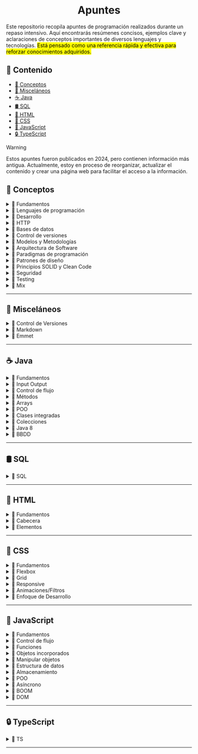 <h1 align='center'>Apuntes</h1>

Este repositorio recopila apuntes de programación realizados durante un repaso intensivo. Aquí encontrarás resúmenes concisos, ejemplos clave y aclaraciones de conceptos importantes de diversos lenguajes y tecnologías. <mark>Está pensado como una referencia rápida y efectiva para reforzar conocimientos adquiridos.</mark>

<h2>📑 Contenido</h2>

- [🧠 Conceptos](#-conceptos)
- [🧩 Misceláneos](#-misceláneos)
- [☕ Java](#-java)
- [🛢️ SQL](#️-sql)
- [🩻 HTML](#-html)
- [🎨 CSS](#-css)
- [🚀 JavaScript](#-javascript)
- [🔒 TypeScript](#-typescript)

> [!WARNING]
> Estos apuntes fueron publicados en 2024, pero contienen información más antigua. Actualmente, estoy en proceso de reorganizar, actualizar el contenido y crear una página web para facilitar el acceso a la información.

## 🧠 Conceptos

<!-- Fundamentos -->
<details>
  <summary>📁 Fundamentos</summary>
  <ul>
    <li><a href="https://github.com/unainavarro/apuntes/blob/main/00-conceptos/01-fundamentos/01-introduccion.md">Introducción</a></li>
    <li><a href="https://github.com/unainavarro/apuntes/blob/main/00-conceptos/01-fundamentos/02-variables.md">Variables</a></li>
    <li><a href="https://github.com/unainavarro/apuntes/blob/main/00-conceptos/01-fundamentos/03-tipos_de_datos.md">Tipos de datos</a></li>
    <li><a href="https://github.com/unainavarro/apuntes/blob/main/00-conceptos/01-fundamentos/04-arrays.md">Arrays</a></li>
    <li><a href="https://github.com/unainavarro/apuntes/blob/main/00-conceptos/01-fundamentos/05-funciones.md">Funciones</a></li>
    <li><a href="https://github.com/unainavarro/apuntes/blob/main/00-conceptos/01-fundamentos/06-control_de_flujo.md">Control de flujo</a></li>
    <li><a href="https://github.com/unainavarro/apuntes/blob/main/00-conceptos/01-fundamentos/07-algoritmos.md">Algoritmos</a></li>
    <li><a href="https://github.com/unainavarro/apuntes/blob/main/00-conceptos/01-fundamentos/08-tipos_de_algoritmos.md">Tipos de algoritmos</a></li>
    <li><a href="https://github.com/unainavarro/apuntes/blob/main/00-conceptos/01-fundamentos/09-estructura_de_datos.md">Estructuras de datos</a></li>
  </ul>  
</details>
<!-- [FIN]Fundamentos -->

<!-- Lenguajes de Programación -->
<details>
  <summary>📁 Lenguajes de programación</summary>
  <ul>
    <li><a href="https://github.com/unainavarro/apuntes/blob/main/00-conceptos/02-lenguajes-de-programacion/01-lenguajes_de_programacion.md">Lenguajes de programación</a></li>
    <li><a href="https://github.com/unainavarro/apuntes/blob/main/00-conceptos/02-lenguajes-de-programacion/02-niveles.md">Niveles</a></li>
    <li><a href="https://github.com/unainavarro/apuntes/blob/main/00-conceptos/02-lenguajes-de-programacion/03-tipado.md">Tipado</a></li>
    <li><a href="https://github.com/unainavarro/apuntes/blob/main/00-conceptos/02-lenguajes-de-programacion/04-conversion.md">Conversión</a></li>
    <li><a href="https://github.com/unainavarro/apuntes/blob/main/00-conceptos/02-lenguajes-de-programacion/05-cliente_servidor.md">Cliente y Servidor</a></li>
    <li><a href="https://github.com/unainavarro/apuntes/blob/main/00-conceptos/02-lenguajes-de-programacion/06-entorno_de_desarrollo_integrado.md">Entorno de desarrollo integrado</a></li>
  </ul>  
</details>
<!-- [FIN]Lenguajes de Programación -->

<!-- Desarrollo -->
<details>
  <summary>📁 Desarrollo</summary>
  <ul>
    <li><a href="https://github.com/unainavarro/apuntes/blob/main/00-conceptos/03-desarrollo/01-tipos_de_desarrollo.md">Tipos de desarrollo</a></li>
    <li><a href="https://github.com/unainavarro/apuntes/blob/main/00-conceptos/03-desarrollo/02-areas_de_desarrollo_web.md">Áreas de desarrollo web</a></li>
    <li><a href="https://github.com/unainavarro/apuntes/blob/main/00-conceptos/03-desarrollo/03-navegadores.md">Navegadores</a></li>
    <li><a href="https://github.com/unainavarro/apuntes/blob/main/00-conceptos/03-desarrollo/04-servidores.md">Servidores</a></li>
    <li><a href="https://github.com/unainavarro/apuntes/blob/main/00-conceptos/03-desarrollo/05-cms.md">CMS</a></li>
    <li><a href="https://github.com/unainavarro/apuntes/blob/main/00-conceptos/03-desarrollo/06-frameworks.md">Frameworks</a></li>
    <li><a href="https://github.com/unainavarro/apuntes/blob/main/00-conceptos/03-desarrollo/07-librerias.md">Librerías</a></li>
    <li><a href="https://github.com/unainavarro/apuntes/blob/main/00-conceptos/03-desarrollo/08-stacks.md">Stacks</a></li>
  </ul>  
</details>
<!-- [FIN]Desarrollo -->

<!-- HTTP -->
<details>
  <summary>📁 HTTP</summary>
  <ul>
    <li><a href="https://github.com/unainavarro/apuntes/blob/main/00-conceptos/04-http/01-introduccion.md">Introducción</a></li>
    <li><a href="https://github.com/unainavarro/apuntes/blob/main/00-conceptos/04-http/02-metodos.md">Métodos</a></li>
    <li><a href="https://github.com/unainavarro/apuntes/blob/main/00-conceptos/04-http/03-codigos_de_estado.md">Códigos de estado</a></li>
  </ul>  
</details>
<!-- [FIN]HTTP -->

<!-- Bases de datos -->
<details>
  <summary>📁 Bases de datos</summary>
  <ul>
    <li><a href="https://github.com/unainavarro/apuntes/blob/main/00-conceptos/05-bbdd/01-relacionales.md">Relacionales</a></li>
    <li><a href="https://github.com/unainavarro/apuntes/blob/main/00-conceptos/05-bbdd/02-no_relacionales.md">No-Relacionales</a></li>
    <li><a href="https://github.com/unainavarro/apuntes/blob/main/00-conceptos/05-bbdd/03-fases_de_dise%C3%B1o.md">Fases de diseño</a></li>
    <li><a href="https://github.com/unainavarro/apuntes/blob/main/00-conceptos/05-bbdd/04-procedimientos_almacenados.md">Procedimientos almacenados</a></li>
  </ul>  
</details>
<!-- [FIN]Bases de datos -->

<!-- Control de versiones -->
<details>
  <summary>📁 Control de versiones</summary>
  <ul>
    <li><a href="https://github.com/unainavarro/apuntes/blob/main/00-conceptos/06-control-de-versiones/01-control_de_versiones.md">Control de versiones</a></li>
    <li><a href="https://github.com/unainavarro/apuntes/blob/main/00-conceptos/06-control-de-versiones/02-alojamiento_de_repositorios.md">Alojamiento de repositorios</a></li>
</details>
<!-- [FIN]Control de versiones -->

<!-- Modelos y Metodologías -->
<details>
  <summary>📁 Modelos y Metodologías</summary>
  <ul>
    <li><a href="https://github.com/unainavarro/apuntes/blob/main/00-conceptos/07-Modelos y Metodologias/01-modelos_metodologias.md">Modelos y metodologías</a></li>
    <li><a href="https://github.com/unainavarro/apuntes/blob/main/00-conceptos/07-Modelos%20y%20Metodologias/02-modelo_en_cascada.md">Modelo en cascada</a></li>
    <li><a href="https://github.com/unainavarro/apuntes/blob/main/00-conceptos/07-Modelos%20y%20Metodologias/03-modelo_en_v.md">Modelo en V</a></li>
    <li><a href="https://github.com/unainavarro/apuntes/blob/main/00-conceptos/07-Modelos%20y%20Metodologias/04-modelo_incremental.md">Modelo incremental</a></li>
    <li><a href="https://github.com/unainavarro/apuntes/blob/main/00-conceptos/07-Modelos%20y%20Metodologias/05-modelo_interactivo.md">Modelos interactivo</a></li>
    <li><a href="https://github.com/unainavarro/apuntes/blob/main/00-conceptos/07-Modelos%20y%20Metodologias/06-modelo_espiral.md">Modelo en espiral</a></li>
    <li><a href="https://github.com/unainavarro/apuntes/blob/main/00-conceptos/07-Modelos%20y%20Metodologias/07-agile.md">Agile</a></li>
    <li><a href="https://github.com/unainavarro/apuntes/blob/main/00-conceptos/07-Modelos%20y%20Metodologias/08-scrum.md">Scrum</a></li>
    <li><a href="https://github.com/unainavarro/apuntes/blob/main/00-conceptos/07-Modelos%20y%20Metodologias/09-kanban.md">Kanban</a></li>
    <li><a href="https://github.com/unainavarro/apuntes/blob/main/00-conceptos/07-Modelos%20y%20Metodologias/10-extreme_programming.md">Extreme programming</a></li>
</details>
<!-- [FIN]Modelos y Metodologías -->

<!-- Arquitectura de Software -->
<details>
  <summary>📁 Arquitectura de Software</summary>
  <ul>
    <li><a href="https://github.com/unainavarro/apuntes/blob/main/00-conceptos/08-arquitectura-de-software/01-arquitectura_de_software.md">Arquitectura de software</a></li>
    <li><a href="https://github.com/unainavarro/apuntes/blob/main/00-conceptos/08-arquitectura-de-software/02-modelo_vista_controlador.md">Modelo Vista controlador</a></li>
    <li><a href="https://github.com/unainavarro/apuntes/blob/main/00-conceptos/08-arquitectura-de-software/03-arquitectura_monolitica.md">Arquitectura monolítica</a></li>
    <li><a href="https://github.com/unainavarro/apuntes/blob/main/00-conceptos/08-arquitectura-de-software/04-arquitectura_en_capas.md">Arquitectura en capas</a></li>
    <li><a href="https://github.com/unainavarro/apuntes/blob/main/00-conceptos/08-arquitectura-de-software/05-arquitectura_cliente_servidor.md">Arquitectura cliente servidor</a></li>
    <li><a href="https://github.com/unainavarro/apuntes/blob/main/00-conceptos/08-arquitectura-de-software/06-arquitectura_microservicios.md">Arquitectura microservicios</a></li>
    <li><a href="https://github.com/unainavarro/apuntes/blob/main/00-conceptos/08-arquitectura-de-software/07-arquitectura_soa.md">Arquitectura SOA</a></li>
    <li><a href="https://github.com/unainavarro/apuntes/blob/main/00-conceptos/08-arquitectura-de-software/08-arquitectura_en_n_capas.md">Arquitectura en n capas</a></li>
    <li><a href="https://github.com/unainavarro/apuntes/blob/main/00-conceptos/08-arquitectura-de-software/09-arquitectura_evento_driven.md">Arquitectura evento driven</a></li>
    <li><a href="https://github.com/unainavarro/apuntes/blob/main/00-conceptos/08-arquitectura-de-software/10-arquitectura_capas_hexagonal.md">Arquitectura capas hexagonales</a></li>
    <li><a href="https://github.com/unainavarro/apuntes/blob/main/00-conceptos/08-arquitectura-de-software/11-arquitectura_basada_en_componentes.md">Arquitectura basada en componentes</a></li>
    <li><a href="https://github.com/unainavarro/apuntes/blob/main/00-conceptos/08-arquitectura-de-software/12-arquitectura_en_la_nube.md">Arquitectura en la nube</a></li>
</details>
<!-- [FIN]Arquitectura de Software -->

<!-- Paradigmas de programación -->
<details>
  <summary>📁 Paradigmas de programación</summary>
  <ul>
    <li><a href="https://github.com/unainavarro/apuntes/blob/main/00-conceptos/09-paradigmas-de-programacion/01-imperativa.md">Imperativas</a></li>
    <li><a href="https://github.com/unainavarro/apuntes/blob/main/00-conceptos/09-paradigmas-de-programacion/02-declarativa.md">Declarativa</a></li>
    <li><a href="https://github.com/unainavarro/apuntes/blob/main/00-conceptos/09-paradigmas-de-programacion/03-funcional.md">Funcional</a></li>
    <li><a href="https://github.com/unainavarro/apuntes/blob/main/00-conceptos/09-paradigmas-de-programacion/04-orientada_a_objetos.md">Orientada a objetos</a></li>
    <li><a href="https://github.com/unainavarro/apuntes/blob/main/00-conceptos/09-paradigmas-de-programacion/05-logica.md">Lógica</a></li>
    <li><a href="https://github.com/unainavarro/apuntes/blob/main/00-conceptos/09-paradigmas-de-programacion/06-basada_en_componentes.md">Basada en componentes</a></li>
    <li><a href="https://github.com/unainavarro/apuntes/blob/main/00-conceptos/09-paradigmas-de-programacion/07-concurrente.md">Concurrente</a></li>
    <li><a href="https://github.com/unainavarro/apuntes/blob/main/00-conceptos/09-paradigmas-de-programacion/08-reactiva.md">Reactiva</a></li>
    <li><a href="https://github.com/unainavarro/apuntes/blob/main/00-conceptos/09-paradigmas-de-programacion/09-basada_en_eventos.md">Basada en eventos</a></li>
    <li><a href="https://github.com/unainavarro/apuntes/blob/main/00-conceptos/09-paradigmas-de-programacion/10-aspecto-orientada.md">Aspecto orientada</a></li>
</details>
<!-- [FIN]Paradigmas de programación -->

<!-- Patrones de diseño -->
<details>
  <summary>📁 Patrones de diseño</summary>
  <ul>
    <li><a href="https://github.com/unainavarro/apuntes/blob/main/00-conceptos/10-patrones-de-dise%C3%B1o/01-creacion.md">Creación</a></li>
    <li><a href="https://github.com/unainavarro/apuntes/blob/main/00-conceptos/10-patrones-de-dise%C3%B1o/02-estructurales.md">Estructurales</a></li>
    <li><a href="https://github.com/unainavarro/apuntes/blob/main/00-conceptos/10-patrones-de-dise%C3%B1o/03-comportamiento.md">Comportamiento</a></li>
    <li><a href="https://github.com/unainavarro/apuntes/blob/main/00-conceptos/10-patrones-de-dise%C3%B1o/04-arquitectonicos.md">Arquitectónicos</a></li>
    <li><a href="https://github.com/unainavarro/apuntes/blob/main/00-conceptos/10-patrones-de-dise%C3%B1o/05-concurrencia.md">Concurrencia</a></li>
</details>
<!-- [FIN]Patrones de diseño -->

<!-- Principios SOLID y Clean Code -->
<details>
  <summary>📁 Principios SOLID y Clean Code</summary>
  <ul>
    <li><a href="https://github.com/unainavarro/apuntes/blob/main/00-conceptos/11-principios-solid-clean-code/01-principios_solid.md">Principios SOLID</a></li>
    <li><a href="https://github.com/unainavarro/apuntes/blob/main/00-conceptos/11-principios-solid-clean-code/02-clean_code.md">Clean Code</a></li>
</details>
<!-- [FIN]Principios SOLID y Clean Code -->

<!-- Seguridad -->
<details>
  <summary>📁 Seguridad</summary>
  <ul>
    <li><a href="https://github.com/unainavarro/apuntes/blob/main/00-conceptos/12-seguridad/01-protocolos_de_seguridad.md">Protocolos de seguridad</a></li>
    <li><a href="https://github.com/unainavarro/apuntes/blob/main/00-conceptos/12-seguridad/02-criptografia.md">Criptografía</a></li>
    <li><a href="https://github.com/unainavarro/apuntes/blob/main/00-conceptos/12-seguridad/03-algoritmos.md">Algoritmos</a></li>
</details>
<!-- [FIN]Seguridad -->

<!-- Testing -->
<details>
  <summary>📁 Testing</summary>
  <ul>
    <li><a href="https://github.com/unainavarro/apuntes/blob/main/00-conceptos/13-testing/01-quality_assurance.md">Quality assurance</a></li>
    <li><a href="https://github.com/unainavarro/apuntes/blob/main/00-conceptos/13-testing/02-unitarias.md">Unitarias</a></li>
    <li><a href="https://github.com/unainavarro/apuntes/blob/main/00-conceptos/13-testing/03-integracion.md">Integración</a></li>
    <li><a href="https://github.com/unainavarro/apuntes/blob/main/00-conceptos/13-testing/04-funcionales.md">Funcionales</a></li>
    <li><a href="https://github.com/unainavarro/apuntes/blob/main/00-conceptos/13-testing/05-sistema.md">Sistema</a></li>
    <li><a href="https://github.com/unainavarro/apuntes/blob/main/00-conceptos/13-testing/06-aceptacion.md">Aceptación</a></li>
    <li><a href="https://github.com/unainavarro/apuntes/blob/main/00-conceptos/13-testing/07-regresion.md">Regresión</a></li>
    <li><a href="https://github.com/unainavarro/apuntes/blob/main/00-conceptos/13-testing/08-rendimiento.md">Rendimiento</a></li>
    <li><a href="https://github.com/unainavarro/apuntes/blob/main/00-conceptos/13-testing/09-carga.md">Carga</a></li>
    <li><a href="https://github.com/unainavarro/apuntes/blob/main/00-conceptos/13-testing/10-estres.md">Estrés</a></li>
    <li><a href="https://github.com/unainavarro/apuntes/blob/main/00-conceptos/13-testing/11-usabilidad.md">Usabilidad</a></li>
    <li><a href="https://github.com/unainavarro/apuntes/blob/main/00-conceptos/13-testing/12-seguridad.md">Seguridad</a></li>
    <li><a href="https://github.com/unainavarro/apuntes/blob/main/00-conceptos/13-testing/13-compatibilidad.md">Compatibilidad</a></li>
    <li><a href="https://github.com/unainavarro/apuntes/blob/main/00-conceptos/13-testing/14-interfaz_de_usuario.md">Interfaz de usuario</a></li>
    <li><a href="https://github.com/unainavarro/apuntes/blob/main/00-conceptos/13-testing/15-caja_blanca.md">Caja blanca</a></li>
    <li><a href="https://github.com/unainavarro/apuntes/blob/main/00-conceptos/13-testing/16-caja_negra.md">Caja negra</a></li>
    <li><a href="https://github.com/unainavarro/apuntes/blob/main/00-conceptos/13-testing/17-humo.md">Humo</a></li>
    <li><a href="https://github.com/unainavarro/apuntes/blob/main/00-conceptos/13-testing/18-sanidad.md">Sanidad</a></li>
    <li><a href="https://github.com/unainavarro/apuntes/blob/main/00-conceptos/13-testing/19-instalacion.md">Instalación</a></li>
</details>
<!-- [FIN]Testing -->

<!-- Mix -->
<details>
  <summary>📁 Mix</summary>
  <ul>
    <li><a href="https://github.com/unainavarro/apuntes/blob/main/00-conceptos/14-mix/01-refactorizar.md">Refactorización</a></li>
    <li><a href="https://github.com/unainavarro/apuntes/blob/main/00-conceptos/14-mix/02-depurar.md">Depurar</a></li>
    <li><a href="https://github.com/unainavarro/apuntes/blob/main/00-conceptos/14-mix/03-code_review.md">Code Review</a></li>
    <li><a href="https://github.com/unainavarro/apuntes/blob/main/00-conceptos/14-mix/04-api.md">API</a></li>
    <li><a href="https://github.com/unainavarro/apuntes/blob/main/00-conceptos/14-mix/05-restful.md">REST y RESTful</a></li>
    <li><a href="https://github.com/unainavarro/apuntes/blob/main/00-conceptos/14-mix/06-soap.md">SOAP</a></li>
    <li><a href="https://github.com/unainavarro/apuntes/blob/main/00-conceptos/14-mix/07-contenedores.md">Contenedores</a></li>
    <li><a href="https://github.com/unainavarro/apuntes/blob/main/00-conceptos/14-mix/08-web_service.md">Web Services</a></li>
    <li><a href="https://github.com/unainavarro/apuntes/blob/main/00-conceptos/14-mix/09-json.md">JSON</a></li>
    <li><a href="https://github.com/unainavarro/apuntes/blob/main/00-conceptos/14-mix/10-metadatos.md">Metadatos</a></li>
    <li><a href="https://github.com/unainavarro/apuntes/blob/main/00-conceptos/14-mix/11-hilos.md">Hilos</a></li>
</details>
<!-- [FIN]Mix -->

---

## 🧩 Misceláneos

<!-- Control de Versiones -->
<details>
  <summary>📁 Control de Versiones</summary>
  <ul>
    <li><a href="https://github.com/unainavarro/apuntes/blob/main/01-miscelaneos/01-control-de-versiones/01-introduccion.md">Introducción</a></li>
    <li><a href="https://github.com/unainavarro/apuntes/blob/main/01-miscelaneos/01-control-de-versiones/02-git.md">Git</a></li>
    <li><a href="https://github.com/unainavarro/apuntes/blob/main/01-miscelaneos/01-control-de-versiones/03-github.md">GitHub</a></li>
    <li><a href="https://github.com/unainavarro/apuntes/blob/main/01-miscelaneos/01-control-de-versiones/04-areas_de_trabajo.md">Áreas de trabajo</a></li>
    <li><a href="https://github.com/unainavarro/apuntes/blob/main/01-miscelaneos/01-control-de-versiones/05-repositorios.md">Repositorios</a></li>
    <li><a href="https://github.com/unainavarro/apuntes/blob/main/01-miscelaneos/01-control-de-versiones/06-estados.md">Estados</a></li>
    <li><a href="https://github.com/unainavarro/apuntes/blob/main/01-miscelaneos/01-control-de-versiones/07-commits.md">Commits</a></li>
    <li><a href="https://github.com/unainavarro/apuntes/blob/main/01-miscelaneos/01-control-de-versiones/08-commits_operaciones.md">Commits (Operaciones)</a></li>
    <li><a href="https://github.com/unainavarro/apuntes/blob/main/01-miscelaneos/01-control-de-versiones/09-remoto.md">Remoto</a></li>
    <li><a href="https://github.com/unainavarro/apuntes/blob/main/01-miscelaneos/01-control-de-versiones/10-ramas.md">Ramas</a></li>
    <li><a href="https://github.com/unainavarro/apuntes/blob/main/01-miscelaneos/01-control-de-versiones/11-etiquetas.md">Etiquetas</a></li>
    <li><a href="https://github.com/unainavarro/apuntes/blob/main/01-miscelaneos/01-control-de-versiones/12-versiones.md">Versiones</a></li>
    <li><a href="https://github.com/unainavarro/apuntes/blob/main/01-miscelaneos/01-control-de-versiones/13-gitignore.md">Gitignore</a></li>
    <li><a href="https://github.com/unainavarro/apuntes/blob/main/01-miscelaneos/01-control-de-versiones/14-pull_request.md">Pull Request</a></li>
    <li><a href="https://github.com/unainavarro/apuntes/blob/main/01-miscelaneos/01-control-de-versiones/15-issues_milestone_labels.md">Issues, Milestone y Labels</a></li>
    <li><a href="https://github.com/unainavarro/apuntes/blob/main/01-miscelaneos/01-control-de-versiones/16-forks.md">Forks</a></li>
    <li><a href="https://github.com/unainavarro/apuntes/blob/main/01-miscelaneos/01-control-de-versiones/17-seguridad.md">Seguridad</a></li>
    <li><a href="https://github.com/unainavarro/apuntes/blob/main/01-miscelaneos/01-control-de-versiones/18-conflictos.md">Conflictos</a></li>
    <li><a href="https://github.com/unainavarro/apuntes/blob/main/01-miscelaneos/01-control-de-versiones/19-operaciones_basicas.md">Operaciones Básicas</a></li>
</details>
<!-- [FIN]Control de Versiones -->

<!-- Markdown -->
<details>
  <summary>📁 Markdown</summary>
  <ul>
    <li><a href="https://github.com/unainavarro/apuntes/blob/main/01-miscelaneos/02-markdown/01-markdown.md">Markdown</a></li>
    <li><a href="https://github.com/unainavarro/apuntes/blob/main/01-miscelaneos/02-markdown/02-snippets.md">Snippets</a></li>
</details>
<!-- [FIN]Markdown -->

<!-- Emmet -->
<details>
  <summary>📁 Emmet</summary>
  <ul>
    <li><a href="https://github.com/unainavarro/apuntes/blob/main/01-miscelaneos/03-emmet/01-html.md">HTML</a></li>
    <li><a href="https://github.com/unainavarro/apuntes/blob/main/01-miscelaneos/03-emmet/02-css.md">CSS</a></li>
</details>
<!-- [FIN]Emmet -->

---

## ☕ Java

<!-- Fundamentos -->
<details>
  <summary>📁 Fundamentos</summary>
  <ul>
    <li><a href="https://github.com/unainavarro/apuntes/blob/main/02-java/01-fundamentos/01-introduccion.md">Introducción</a></li>
    <li><a href="https://github.com/unainavarro/apuntes/blob/main/02-java/01-fundamentos/02-instalaciones.md">Instalaciones</a></li>
    <li><a href="https://github.com/unainavarro/apuntes/blob/main/02-java/01-fundamentos/03-glosario.md">Glosario</a></li>
    <li><a href="https://github.com/unainavarro/apuntes/blob/main/02-java/01-fundamentos/04-palabras_reservadas.md">Palabras reservadas</a></li>
    <li><a href="https://github.com/unainavarro/apuntes/blob/main/02-java/01-fundamentos/05-compilacion_ejecucion.md">Compilación y ejecución</a></li>
    <li><a href="https://github.com/unainavarro/apuntes/blob/main/02-java/01-fundamentos/06-entrada_principal.md">Entrada principal</a></li>
    <li><a href="https://github.com/unainavarro/apuntes/blob/main/02-java/01-fundamentos/07-variables.md">Variables</a></li>
    <li><a href="https://github.com/unainavarro/apuntes/blob/main/02-java/01-fundamentos/08-constantes.md">Constantes</a></li>
    <li><a href="https://github.com/unainavarro/apuntes/blob/main/02-java/01-fundamentos/09-tipos_de_datos.md">Tipos de datos</a></li>
    <li><a href="https://github.com/unainavarro/apuntes/blob/main/02-java/01-fundamentos/10-operadores.md">Operadores</a></li>
    <li><a href="https://github.com/unainavarro/apuntes/blob/main/02-java/01-fundamentos/11-comentarios.md">Comentarios</a></li>
    <li><a href="https://github.com/unainavarro/apuntes/blob/main/02-java/01-fundamentos/12-convencion_de_nombres.md">Convención de nombres</a></li>
</details>
<!-- [FIN]Fundamentos -->

<!-- Input Output -->
<details>
  <summary>📁 Input Output</summary>
  <ul>
    <li><a href="https://github.com/unainavarro/apuntes/blob/main/02-java/02-input_output/01-imprimir_datos.md">Imprimir datos</a>
    <li><a href="https://github.com/unainavarro/apuntes/blob/main/02-java/02-input_output/02-scanner.md">Scanner</a>
    <li><a href="https://github.com/unainavarro/apuntes/blob/main/02-java/02-input_output/03-bufferedreader.md">BufferedReader</a>
    <li><a href="https://github.com/unainavarro/apuntes/blob/main/02-java/02-input_output/04-salida_formateada.md">Salida formateada</a>
</details>
<!-- [FIN]Input Output -->

<!-- Control de Flujo -->
<details>
  <summary>📁 Control de flujo</summary>
  <ul>
    <li><a href="https://github.com/unainavarro/apuntes/blob/main/02-java/03-control_de_flujo/01-condicionales.md">Condicionales</a>
    <li><a href="https://github.com/unainavarro/apuntes/blob/main/02-java/03-control_de_flujo/02-bucles.md">Bucles</a>
    <li><a href="https://github.com/unainavarro/apuntes/blob/main/02-java/03-control_de_flujo/03-continue_break.md">Continue y Break</a>
    <li><a href="https://github.com/unainavarro/apuntes/blob/main/02-java/03-control_de_flujo/04-return.md">Return</a>
    <li><a href="https://github.com/unainavarro/apuntes/blob/main/02-java/03-control_de_flujo/05-excepciones.md">Excepciones</a>
</details>
<!-- [FIN]Control de Flujo -->

<!-- Métodos -->
<details>
  <summary>📁 Métodos</summary>
  <ul>
    <li><a href="https://github.com/unainavarro/apuntes/blob/main/02-java/04-metodos/01-metodos.md">Métodos</a>
    <li><a href="https://github.com/unainavarro/apuntes/blob/main/02-java/04-metodos/02-tipos_de_retorno.md">Tipos de retorno</a>
    <li><a href="https://github.com/unainavarro/apuntes/blob/main/02-java/04-metodos/03-parametros.md">Parámetros</a>
    <li><a href="https://github.com/unainavarro/apuntes/blob/main/02-java/04-metodos/04-modificadores_de_acceso.md">Modificadores de acceso</a>
    <li><a href="https://github.com/unainavarro/apuntes/blob/main/02-java/04-metodos/05-this.md">This</a>
    <li><a href="https://github.com/unainavarro/apuntes/blob/main/02-java/04-metodos/06-tipos.md">Tipos</a>
    <li><a href="https://github.com/unainavarro/apuntes/blob/main/02-java/04-metodos/07-sobrecarga.md">Sobrecarga</a>
    <li><a href="https://github.com/unainavarro/apuntes/blob/main/02-java/04-metodos/08-sobrescritura.md">Sobrescritura</a>
</details>
<!-- [FIN]Métodos -->

<!-- Arrays -->
<details>
  <summary>📁 Arrays</summary>
  <ul>
    <li><a href="https://github.com/unainavarro/apuntes/blob/main/02-java/05-arrays/01-arrays.md">Arrays</a>
    <li><a href="https://github.com/unainavarro/apuntes/blob/main/02-java/05-arrays/02-multidimensional.md">Multidimensional</a>
    <li><a href="https://github.com/unainavarro/apuntes/blob/main/02-java/05-arrays/03-clase_array.md">Clase array</a>
    <li><a href="https://github.com/unainavarro/apuntes/blob/main/02-java/05-arrays/04-array_irregulares.md">Array irregulares</a>
    <li><a href="https://github.com/unainavarro/apuntes/blob/main/02-java/05-arrays/05-final.md">Final</a>
</details>
<!-- [FIN]Arrays -->

<!-- POO -->
<details>
  <summary>📁 POO</summary>
  <ul>
    <li><a href="https://github.com/unainavarro/apuntes/blob/main/02-java/06-poo/01-introduccion.md">Introducción</a>
    <li><a href="https://github.com/unainavarro/apuntes/blob/main/02-java/06-poo/02-constructores.md">Constructores</a>
    <li><a href="https://github.com/unainavarro/apuntes/blob/main/02-java/06-poo/02-modificadores_de_acceso.md">Modificadores de acceso</a>
    <li><a href="https://github.com/unainavarro/apuntes/blob/main/02-java/06-poo/03-clases_objetos.md">Clase Objeto</a>
    <li><a href="https://github.com/unainavarro/apuntes/blob/main/02-java/06-poo/04-herencia.md">Herencia</a>
    <li><a href="https://github.com/unainavarro/apuntes/blob/main/02-java/06-poo/05-polimorfismo.md">Polimorfismo</a>
    <li><a href="https://github.com/unainavarro/apuntes/blob/main/02-java/06-poo/06-abstraccion.md">Abstracción</a>
    <li><a href="https://github.com/unainavarro/apuntes/blob/main/02-java/06-poo/07-encapsulacion.md">Encapsulación</a>
    <li><a href="https://github.com/unainavarro/apuntes/blob/main/02-java/06-poo/08-this.md">This</a>
    <li><a href="https://github.com/unainavarro/apuntes/blob/main/02-java/06-poo/09-paquetes.md">Paquetes</a>
</details>
<!-- [FIN]POO -->

<!-- Clases integradas -->
<details>
  <summary>📁 Clases integradas</summary>
  <ul>
    <li><a href="https://github.com/unainavarro/apuntes/blob/main/02-java/07-clases_integradas/01-clases_integradas.md">Clases integradas</a>
    <li><a href="https://github.com/unainavarro/apuntes/blob/main/02-java/07-clases_integradas/02-string.md">String</a>
    <li><a href="https://github.com/unainavarro/apuntes/blob/main/02-java/07-clases_integradas/03-math.md">Math</a>
    <li><a href="https://github.com/unainavarro/apuntes/blob/main/02-java/07-clases_integradas/04-system.md">System</a>
    <li><a href="https://github.com/unainavarro/apuntes/blob/main/02-java/07-clases_integradas/05-old_date.md">Old Date</a>
    <li><a href="https://github.com/unainavarro/apuntes/blob/main/02-java/07-clases_integradas/06-file.md">File</a>
</details>
<!-- [FIN]Clases integradas -->

<!-- Colecciones -->
<details>
  <summary>📁 Colecciones</summary>
  <ul>
    <li>
      <details>
        <summary>📁 Listas</summary>
        <ul>
          <li><a href="https://github.com/unainavarro/apuntes/blob/main/02-java/08-colecciones/01-listas/01-arraylist.md">Array list</a></li>
          <li><a href="https://github.com/unainavarro/apuntes/blob/main/02-java/08-colecciones/01-listas/02-linkedlist.md">Linked list</a></li>
          <li><a href="https://github.com/unainavarro/apuntes/blob/main/02-java/08-colecciones/01-listas/03-vector.md">Vector</a></li>
          <li><a href="https://github.com/unainavarro/apuntes/blob/main/02-java/08-colecciones/01-listas/04-stack.md">Stack</a></li>
        </ul>
      </details>
    </li>
    <li>
      <details>
        <summary>📁 Conjuntos</summary>
        <ul>
          <li><a href="https://github.com/unainavarro/apuntes/blob/main/02-java/08-colecciones/02-conjuntos/01-set.md">Set</a></li>
          <li><a href="https://github.com/unainavarro/apuntes/blob/main/02-java/08-colecciones/02-conjuntos/02-hashset.md">HashSet</a></li>
          <li><a href="https://github.com/unainavarro/apuntes/blob/main/02-java/08-colecciones/02-conjuntos/03-linkedhashset.md">LinkedHashSet</a></li>
          <li><a href="https://github.com/unainavarro/apuntes/blob/main/02-java/08-colecciones/02-conjuntos/04-treeset.md">TreeSet</a></li>
        </ul>
      </details>
    </li>
    <li>
      <details>
        <summary>📁 Mapas</summary>
        <ul>
          <li><a href="https://github.com/unainavarro/apuntes/blob/main/02-java/08-colecciones/03-mapas/01-map.md">Map</a></li>
          <li><a href="https://github.com/unainavarro/apuntes/blob/main/02-java/08-colecciones/03-mapas/02-hashmap.md">HashMap</a></li>
          <li><a href="https://github.com/unainavarro/apuntes/blob/main/02-java/08-colecciones/03-mapas/03-linkedhashmap.md">LinkedHashMap</a></li>
          <li><a href="https://github.com/unainavarro/apuntes/blob/main/02-java/08-colecciones/03-mapas/04-treemap.md">TreeMap</a></li>
        </ul>
      </details>
    </li>
    <li>
      <details>
        <summary>📁 Colas</summary>
        <ul>
          <li><a href="https://github.com/unainavarro/apuntes/blob/main/02-java/08-colecciones/04-colas/01-queue.md">Queue</a></li>
          <li><a href="https://github.com/unainavarro/apuntes/blob/main/02-java/08-colecciones/04-colas/02-priorityqueue.md">PriorityQueue</a></li>
          <li><a href="https://github.com/unainavarro/apuntes/blob/main/02-java/08-colecciones/04-colas/03-arraydeque.md">ArrayDeque</a></li>
        </ul>
      </details>
    </li>
    <li>
      <details>
        <summary>📁 Colecciones Sincronizadas</summary>
        <ul>
          <li><a href="https://github.com/unainavarro/apuntes/blob/main/02-java/08-colecciones/05-colecciones_sincronizadas/01-collections_synchronizedlist.md">Collections synchronizedList</a></li>
          <li><a href="https://github.com/unainavarro/apuntes/blob/main/02-java/08-colecciones/05-colecciones_sincronizadas/02-collections_synchronizedset.md">Collections synchronizedSet</a></li>
          <li><a href="https://github.com/unainavarro/apuntes/blob/main/02-java/08-colecciones/05-colecciones_sincronizadas/03-collections_synchronizedmap.md">Collections synchronizedMap</a></li>
        </ul>
      </details>
    </li>
    <li>
      <details>
        <summary>📁 Otros</summary>
        <ul>
          <li><a href="https://github.com/unainavarro/apuntes/blob/main/02-java/08-colecciones/06-otros/01-bitset.md">BitSet</a></li>
          <li><a href="https://github.com/unainavarro/apuntes/blob/main/02-java/08-colecciones/06-otros/02-enumset.md">EnumSet</a></li>
        </ul>
      </details>
    </li>
  </ul>
</details>
<!-- [FIN]Colecciones -->

<!-- Java 8 -->
<details>
  <summary>📁 Java 8</summary>
  <ul>
    <li><a href="https://github.com/unainavarro/apuntes/blob/main/02-java/09-java_8/01-expresiones_lambda.md">Expresiones Lambda</a></li>
    <li><a href="https://github.com/unainavarro/apuntes/blob/main/02-java/09-java_8/02-stream_api.md">Stream API</a></li>
    <li><a href="https://github.com/unainavarro/apuntes/blob/main/02-java/09-java_8/03-fecha_api.md">Fecha API</a></li>
    <li><a href="https://github.com/unainavarro/apuntes/blob/main/02-java/09-java_8/04-interfaces.md">Interfaces</a></li>
    <li><a href="https://github.com/unainavarro/apuntes/blob/main/02-java/09-java_8/05-anotaciones.md">Anotaciones</a></li>
    <li><a href="https://github.com/unainavarro/apuntes/blob/main/02-java/09-java_8/06-string_joiner.md">String  Joiner</a></li>
</details>
<!-- [FIN]Java 8 -->

<!-- BBDD -->
<details>
  <summary>📁 BBDD</summary>
  <ul>
    <li><a href="https://github.com/unainavarro/apuntes/blob/main/02-java/10-bbdd/01-jdbc.md">JDBC</a></li>
    <li><a href="https://github.com/unainavarro/apuntes/blob/main/02-java/10-bbdd/02-jdbc_poo.md">JDBC POO</a></li>
    <li><a href="https://github.com/unainavarro/apuntes/blob/main/02-java/10-bbdd/03-jdbc_pool.md">JDBC Pool</a></li>
</details>
<!-- [FIN]BBDD -->

---

## 🛢️ SQL

<!-- SQL -->
<details>
  <summary>📁 SQL</summary>
  <ul>
    <li><a href="https://github.com/unainavarro/apuntes/blob/main/03-sql/01-introduccion.md">Introducción</a></li>
    <li><a href="https://github.com/unainavarro/apuntes/blob/main/03-sql/02-sintaxis_basica.md">Sintaxis básica</a></li>
    <li><a href="https://github.com/unainavarro/apuntes/blob/main/03-sql/03-lenguaje_de_definicion_de_datos.md">Lenguaje de definición de datos</a></li>
    <li><a href="https://github.com/unainavarro/apuntes/blob/main/03-sql/04-lenguaje_de_manipulacion_de_datos.md">Lenguaje de manipulación de datos</a></li>
    <li><a href="https://github.com/unainavarro/apuntes/blob/main/03-sql/05-consultas_agregadas.md">Consultas agregadas</a></li>
    <li><a href="https://github.com/unainavarro/apuntes/blob/main/03-sql/06-restricciones_de_datos.md">Restricciones de datos</a></li>
    <li><a href="https://github.com/unainavarro/apuntes/blob/main/03-sql/07-consultas_de_union.md">Consultas de union</a></li>
    <li><a href="https://github.com/unainavarro/apuntes/blob/main/03-sql/08-sub_consultas.md">Sub consultas</a></li>
    <li><a href="https://github.com/unainavarro/apuntes/blob/main/03-sql/09-funciones_avanzadas.md">Funciones avanzadas</a></li>
    <li><a href="https://github.com/unainavarro/apuntes/blob/main/03-sql/10-vistas.md">Vistas</a></li>
    <li><a href="https://github.com/unainavarro/apuntes/blob/main/03-sql/11-indices.md">Indices</a></li>
    <li><a href="https://github.com/unainavarro/apuntes/blob/main/03-sql/12-transacciones.md">Transacciones</a></li>
    <li><a href="https://github.com/unainavarro/apuntes/blob/main/03-sql/13-optimizacion.md">Optimización</a></li>
    <li><a href="https://github.com/unainavarro/apuntes/blob/main/03-sql/14-conceptos_avanzados.md">Conceptos avanzados</a></li>
</details>
<!-- [FIN]SQL -->

---

## 🩻 HTML

<!-- Fundamentos -->
<details>
  <summary>📁 Fundamentos</summary>
  <ul>
    <li><a href="https://github.com/unainavarro/apuntes/blob/main/04-html/01-fundamentos/01-introduccion.md">Introducción</a></li>
    <li><a href="https://github.com/unainavarro/apuntes/blob/main/04-html/01-fundamentos/02-elementos.md">Elementos</a></li>
    <li><a href="https://github.com/unainavarro/apuntes/blob/main/04-html/01-fundamentos/03-etiquetas.md">Etiquetas</a></li>
    <li><a href="https://github.com/unainavarro/apuntes/blob/main/04-html/01-fundamentos/04-atributos.md">Atributos</a></li>
    <li><a href="https://github.com/unainavarro/apuntes/blob/main/04-html/01-fundamentos/05-comportamiento.md">Comportamiento</a></li>
</details>
<!-- [FIN]Fundamentos -->

<!-- Cabecera -->
<details>
  <summary>📁 Cabecera</summary>
  <ul>
    <li><a href="https://github.com/unainavarro/apuntes/blob/main/04-html/02-cabecera/01-head.md">Head</a></li>
    <li><a href="https://github.com/unainavarro/apuntes/blob/main/04-html/02-cabecera/02-meta.md">Meta</a></li>
    <li><a href="https://github.com/unainavarro/apuntes/blob/main/04-html/02-cabecera/03-link.md">Link</a></li>
    <li><a href="https://github.com/unainavarro/apuntes/blob/main/04-html/02-cabecera/04-script.md">Script</a></li>
    <li><a href="https://github.com/unainavarro/apuntes/blob/main/04-html/02-cabecera/05-favicon.md">FavIcon</a></li>
</details>
<!-- [FIN]Cabecera -->

<!-- Elementos -->
<details>
  <summary>📁 Elementos</summary>
  <ul>
    <li><a href="https://github.com/unainavarro/apuntes/blob/main/04-html/03-elementos/01-semanticos.md">Semánticos</a></li>
    <li><a href="https://github.com/unainavarro/apuntes/blob/main/04-html/03-elementos/02-textos.md">Textos</a></li>
    <li><a href="https://github.com/unainavarro/apuntes/blob/main/04-html/03-elementos/03-enlaces.md">Enlaces</a></li>
    <li><a href="https://github.com/unainavarro/apuntes/blob/main/04-html/03-elementos/04-listas.md">Listas</a></li>
    <li><a href="https://github.com/unainavarro/apuntes/blob/main/04-html/03-elementos/05-tablas.md">Tablas</a></li>
    <li><a href="https://github.com/unainavarro/apuntes/blob/main/04-html/03-elementos/06-formularios.md">Formularios</a></li>
    <li><a href="https://github.com/unainavarro/apuntes/blob/main/04-html/03-elementos/07-imagenes.md">Imágenes</a></li>
    <li><a href="https://github.com/unainavarro/apuntes/blob/main/04-html/03-elementos/08-audio_video.md">Audio y Video</a></li>
    <li><a href="https://github.com/unainavarro/apuntes/blob/main/04-html/03-elementos/09-objetos_externos.md">Objetos externos</a></li>
    <li><a href="https://github.com/unainavarro/apuntes/blob/main/04-html/03-elementos/10-map.md">Map</a></li>
    <li><a href="https://github.com/unainavarro/apuntes/blob/main/04-html/03-elementos/11-etiquetas_interactivas.md">Etiquetas interactivas</a></li>
    <li><a href="https://github.com/unainavarro/apuntes/blob/main/04-html/03-elementos/12-templates.md">Templates</a></li>
</details>
<!-- [FIN]Elementos -->

---

## 🎨 CSS

<!-- Fundamentos -->
<details>
  <summary>📁 Fundamentos</summary>
  <ul>
    <li><a href="https://github.com/unainavarro/apuntes/blob/main/05-css/01-fundamentos/01-introduccion.md">Introducción</a></li>
    <li><a href="https://github.com/unainavarro/apuntes/blob/main/05-css/01-fundamentos/02-agregar_css.md">Agregar CSS</a></li>
    <li><a href="https://github.com/unainavarro/apuntes/blob/main/05-css/01-fundamentos/03-selectores.md">Selectores</a></li>
    <li><a href="https://github.com/unainavarro/apuntes/blob/main/05-css/01-fundamentos/04-cascada.md">Cascada</a></li>
    <li><a href="https://github.com/unainavarro/apuntes/blob/main/05-css/01-fundamentos/05-herencia.md">Herencia</a></li>
    <li><a href="https://github.com/unainavarro/apuntes/blob/main/05-css/01-fundamentos/06-especificidad.md">Especificidad</a></li>
    <li><a href="https://github.com/unainavarro/apuntes/blob/main/05-css/01-fundamentos/07-modelo_de_caja.md">Modelo de caja</a></li>
    <li><a href="https://github.com/unainavarro/apuntes/blob/main/05-css/01-fundamentos/08-posicionamiento.md">Posicionamiento</a></li>
    <li><a href="https://github.com/unainavarro/apuntes/blob/main/05-css/01-fundamentos/09-capas_visibilidad.md">Capas-Visibilidad</a></li>
    <li><a href="https://github.com/unainavarro/apuntes/blob/main/05-css/01-fundamentos/10-pseudoclases.md">Pseudoclases</a></li>
    <li><a href="https://github.com/unainavarro/apuntes/blob/main/05-css/01-fundamentos/11-pseudoelementos.md">Pseudoelementos</a></li>
    <li><a href="https://github.com/unainavarro/apuntes/blob/main/05-css/01-fundamentos/12-unidades.md">Unidades</a></li>
    <li><a href="https://github.com/unainavarro/apuntes/blob/main/05-css/01-fundamentos/13-fuentes.md">Fuentes</a></li>
    <li><a href="https://github.com/unainavarro/apuntes/blob/main/05-css/01-fundamentos/14-colores.md">Colores</a></li>
    <li><a href="https://github.com/unainavarro/apuntes/blob/main/05-css/01-fundamentos/15-degradados.md">Degradados</a></li>
    <li><a href="https://github.com/unainavarro/apuntes/blob/main/05-css/01-fundamentos/16-sombras.md">Sombras</a></li>
    <li><a href="https://github.com/unainavarro/apuntes/blob/main/05-css/01-fundamentos/17-variables.md">Variables</a></li>
    <li><a href="https://github.com/unainavarro/apuntes/blob/main/05-css/01-fundamentos/18-funciones.md">Funciones</a></li>
    <li><a href="https://github.com/unainavarro/apuntes/blob/main/05-css/01-fundamentos/19-nesting.md">Nesting</a></li>
    <li><a href="https://github.com/unainavarro/apuntes/blob/main/05-css/01-fundamentos/20-navegadores.md">Navegadores</a></li>
    <li><a href="https://github.com/unainavarro/apuntes/blob/main/05-css/01-fundamentos/21-reglas_de_arroba.md">Reglas de Arroba</a></li>
</details>
<!-- [FIN]Fundamentos -->

<!-- Flexbox -->
<details>
  <summary>📁 Flexbox</summary>
  <ul>
    <li><a href="https://github.com/unainavarro/apuntes/blob/main/05-css/02-flexbox/01-introduccion.md">Introducción</a></li>
    <li><a href="https://github.com/unainavarro/apuntes/blob/main/05-css/02-flexbox/02-flujo_de_flexbox.md">Flujo de flexbox</a></li>
    <li><a href="https://github.com/unainavarro/apuntes/blob/main/05-css/02-flexbox/03-eje_principal.md">Eje principal</a></li>
    <li><a href="https://github.com/unainavarro/apuntes/blob/main/05-css/02-flexbox/04-eje_transversal.md">Eje transversal</a></li>
    <li><a href="https://github.com/unainavarro/apuntes/blob/main/05-css/02-flexbox/05-tama%C3%B1o_hijos.md">Tamaño hijos</a></li>
    <li><a href="https://github.com/unainavarro/apuntes/blob/main/05-css/02-flexbox/06-mover_hijos.md">Mover hijos</a></li>
    <li><a href="https://github.com/unainavarro/apuntes/blob/main/05-css/02-flexbox/07-ordenar_hijos.md">Ordenar hijos</a></li>
    <li><a href="https://github.com/unainavarro/apuntes/blob/main/05-css/02-flexbox/08-wrap.md">Wrap</a></li>
    <li><a href="https://github.com/unainavarro/apuntes/blob/main/05-css/02-flexbox/09-gap.md">Gap</a></li>
</details>
<!-- [FIN]Flexbox -->

<!-- Grid -->
<details>
  <summary>📁 Grid</summary>
  <ul>
    <li><a href="https://github.com/unainavarro/apuntes/blob/main/05-css/03-grid/01-introduccion.md">Introducción</a></li>
    <li><a href="https://github.com/unainavarro/apuntes/blob/main/05-css/03-grid/02-explicito.md">Explicito</a></li>
    <li><a href="https://github.com/unainavarro/apuntes/blob/main/05-css/03-grid/03-implicito.md">Implícito</a></li>
    <li><a href="https://github.com/unainavarro/apuntes/blob/main/05-css/03-grid/04-lineas.md">Líneas</a></li>
    <li><a href="https://github.com/unainavarro/apuntes/blob/main/05-css/03-grid/05-areas.md">Áreas</a></li>
    <li><a href="https://github.com/unainavarro/apuntes/blob/main/05-css/03-grid/06-autofill_autofit.md">Autofill y Autofit</a></li>
    <li><a href="https://github.com/unainavarro/apuntes/blob/main/05-css/03-grid/07-mover_items.md">Mover items</a></li>
</details>
<!-- [FIN]Grid -->

<!-- Responsive -->
<details>
  <summary>📁 Responsive</summary>
  <ul>
    <li><a href="https://github.com/unainavarro/apuntes/blob/main/05-css/04-responsive/01-introduccion.md">Introducción</a></li>
    <li><a href="https://github.com/unainavarro/apuntes/blob/main/05-css/04-responsive/02-media_queries.md">Media Queries</a></li>
    <li><a href="https://github.com/unainavarro/apuntes/blob/main/05-css/04-responsive/03-container_queries.md">Container Queries</a></li>
    <li><a href="https://github.com/unainavarro/apuntes/blob/main/05-css/04-responsive/04-multicolumn.md">Multicolumn</a></li>
    <li><a href="https://github.com/unainavarro/apuntes/blob/main/05-css/04-responsive/05-float.md">Float</a></li>
</details>
<!-- [FIN]Responsive -->

<!-- Animaciones/Filtros -->
<details>
  <summary>📁 Animaciones/Filtros</summary>
  <ul>
    <li><a href="https://github.com/unainavarro/apuntes/blob/main/05-css/05-animaciones_filtros/01-transiciones.md">Transiciones</a></li>
    <li><a href="https://github.com/unainavarro/apuntes/blob/main/05-css/05-animaciones_filtros/02-animaciones.md">Animaciones</a></li>
    <li><a href="https://github.com/unainavarro/apuntes/blob/main/05-css/05-animaciones_filtros/03-transformaciones.md">Transformaciones</a></li>
    <li><a href="https://github.com/unainavarro/apuntes/blob/main/05-css/05-animaciones_filtros/04-scroll.md">Scroll</a></li>
    <li><a href="https://github.com/unainavarro/apuntes/blob/main/05-css/05-animaciones_filtros/05-filtros.md">Filtros</a></li>
</details>
<!-- [FIN]Animaciones/Filtros -->

<!-- Enfoque de Desarrollo -->
<details>
  <summary>📁 Enfoque de Desarrollo</summary>
  <ul>
    <li><a href="https://github.com/unainavarro/apuntes/blob/main/05-css/06-enfoque_de_desarrollo/01-introduccion.md">Introducción</a></li>
    <li><a href="https://github.com/unainavarro/apuntes/blob/main/05-css/06-enfoque_de_desarrollo/02-mobile_desktop_first.md">Mobile Desktop</a></li>
    <li><a href="https://github.com/unainavarro/apuntes/blob/main/05-css/06-enfoque_de_desarrollo/03-enfoque_modular.md">Enfoque modular</a></li>
    <li><a href="https://github.com/unainavarro/apuntes/blob/main/05-css/06-enfoque_de_desarrollo/04-bem.md">BEM</a></li>
    <li><a href="https://github.com/unainavarro/apuntes/blob/main/05-css/06-enfoque_de_desarrollo/05-utility_first.md">Utility first</a></li>
    <li><a href="https://github.com/unainavarro/apuntes/blob/main/05-css/06-enfoque_de_desarrollo/06-atomic_design.md">Atomic Design</a></li>
</details>
<!-- [FIN]Enfoque de Desarrollo -->

---

## 🚀 JavaScript

<!-- Fundamentos -->
<details>
  <summary>📁 Fundamentos</summary>
  <ul>
    <li><a href="https://github.com/unainavarro/apuntes/blob/main/06-javascript/01-fundamentos/01-introduccion.md">Introducción</a></li>
    <li><a href="https://github.com/unainavarro/apuntes/blob/main/06-javascript/01-fundamentos/02-variables.md">Variables</a></li>
    <li><a href="https://github.com/unainavarro/apuntes/blob/main/06-javascript/01-fundamentos/03-hoisting.md">Hoisting</a></li>
    <li><a href="https://github.com/unainavarro/apuntes/blob/main/06-javascript/01-fundamentos/04-vida_scope.md">Vida Scope</a></li>
    <li><a href="https://github.com/unainavarro/apuntes/blob/main/06-javascript/01-fundamentos/05-tipos_de_datos.md">Tipos de datos</a></li>
    <li><a href="https://github.com/unainavarro/apuntes/blob/main/06-javascript/01-fundamentos/06-operadores.md">Operadores</a></li>
    <li><a href="https://github.com/unainavarro/apuntes/blob/main/06-javascript/01-fundamentos/07-feedback_basicos.md">Feedback básicos</a></li>
</details>
<!-- [FIN]Fundamentos -->

<!-- Control de flujo -->
<details>
  <summary>📁 Control de flujo</summary>
  <ul>
    <li><a href="https://github.com/unainavarro/apuntes/blob/main/06-javascript/02-control-de-flujo/01-condicionales.md">Condicionales</a></li>
    <li><a href="https://github.com/unainavarro/apuntes/blob/main/06-javascript/02-control-de-flujo/02-bucles.md">Bucles</a></li>
    <li><a href="https://github.com/unainavarro/apuntes/blob/main/06-javascript/02-control-de-flujo/03-iterador.md">Iteradores</a></li>
    <li><a href="https://github.com/unainavarro/apuntes/blob/main/06-javascript/02-control-de-flujo/04-excepciones.md">Excepciones</a></li>
    <li><a href="https://github.com/unainavarro/apuntes/blob/main/06-javascript/02-control-de-flujo/05-continues_break.md">Continue Break</a></li>
</details>
<!-- [FIN]Control de flujo -->

<!-- Funciones -->
<details>
  <summary>📁 Funciones</summary>
  <ul>
    <li><a href="https://github.com/unainavarro/apuntes/blob/main/06-javascript/03-funciones/01-introduccion.md">Introducción</a></li>
    <li><a href="https://github.com/unainavarro/apuntes/blob/main/06-javascript/03-funciones/02-tipo_funciones.md">Tipos de funciones</a></li>
</details>
<!-- [FIN]Funciones -->

<!-- Objetos incorporados -->
<details>
  <summary>📁 Objetos incorporados</summary>
  <ul>
    <li><a href="https://github.com/unainavarro/apuntes/blob/main/06-javascript/04-objetos-incorporados/01-objetos.md">Objetos</a></li>
    <li><a href="https://github.com/unainavarro/apuntes/blob/main/06-javascript/04-objetos-incorporados/02-symbol.md">Symbols</a></li>
    <li><a href="https://github.com/unainavarro/apuntes/blob/main/06-javascript/04-objetos-incorporados/03-number.md">Numbers</a></li>
    <li><a href="https://github.com/unainavarro/apuntes/blob/main/06-javascript/04-objetos-incorporados/04-string.md">Strings</a></li>
    <li><a href="https://github.com/unainavarro/apuntes/blob/main/06-javascript/04-objetos-incorporados/05-date.md">Date</a></li>
    <li><a href="https://github.com/unainavarro/apuntes/blob/main/06-javascript/04-objetos-incorporados/06-math.md">Math</a></li>
    <li><a href="https://github.com/unainavarro/apuntes/blob/main/06-javascript/04-objetos-incorporados/07-error.md">Error</a></li>
    <li><a href="https://github.com/unainavarro/apuntes/blob/main/06-javascript/04-objetos-incorporados/08-regexp.md">Reg exp</a></li>
</details>
<!-- [FIN]Objetos incorporados -->

<!-- Manipular objetos -->
<details>
  <summary>📁 Manipular objetos</summary>
  <ul>
    <li><a href="https://github.com/unainavarro/apuntes/blob/main/06-javascript/05-manipular-objetos/01-imperativa_declarativa.md">Imperativa y declarativa</a></li>
    <li><a href="https://github.com/unainavarro/apuntes/blob/main/06-javascript/05-manipular-objetos/02-rest.md">Rest</a></li>
    <li><a href="https://github.com/unainavarro/apuntes/blob/main/06-javascript/05-manipular-objetos/03-spread.md">Spread</a></li>
    <li><a href="https://github.com/unainavarro/apuntes/blob/main/06-javascript/05-manipular-objetos/04-desestructuracion.md">Desestructuración</a></li>
    <li><a href="https://github.com/unainavarro/apuntes/blob/main/06-javascript/05-manipular-objetos/05-conversion.md">Conversion</a></li>
</details>
<!-- [FIN]Manipular objetos -->

<!-- Estructura de datos -->
<details>
  <summary>📁 Estructura de datos</summary>
  <ul>
    <li><a href="https://github.com/unainavarro/apuntes/blob/main/06-javascript/06-estructura-de-datos/01-arrays.md">Arrays</a></li>
    <li><a href="https://github.com/unainavarro/apuntes/blob/main/06-javascript/06-estructura-de-datos/02-map.md">Map</a></li>
    <li><a href="https://github.com/unainavarro/apuntes/blob/main/06-javascript/06-estructura-de-datos/03-set.md">Set</a></li>
    <li><a href="https://github.com/unainavarro/apuntes/blob/main/06-javascript/06-estructura-de-datos/04-linked_list.md">Linked list</a></li>
    <li><a href="https://github.com/unainavarro/apuntes/blob/main/06-javascript/06-estructura-de-datos/05-arboles.md">Árboles</a></li>
    <li><a href="https://github.com/unainavarro/apuntes/blob/main/06-javascript/06-estructura-de-datos/06-stack.md">Stack</a></li>
    <li><a href="https://github.com/unainavarro/apuntes/blob/main/06-javascript/06-estructura-de-datos/07-queue.md">Queue</a></li>
    <li><a href="https://github.com/unainavarro/apuntes/blob/main/06-javascript/06-estructura-de-datos/08-hash_table.md">Hash table</a></li>
</details>
<!-- [FIN]Estructura de datos -->

<!-- Almacenamiento -->
<details>
  <summary>📁 Almacenamiento</summary>
  <ul>
    <li><a href="https://github.com/unainavarro/apuntes/blob/main/06-javascript/07-almacenamiento/01-cookies.md">Cookies</a></li>
    <li><a href="https://github.com/unainavarro/apuntes/blob/main/06-javascript/07-almacenamiento/02-localstorage.md">LocalStorage</a></li>
    <li><a href="https://github.com/unainavarro/apuntes/blob/main/06-javascript/07-almacenamiento/03-indexdb.md">IndexDB</a></li>
    <li><a href="https://github.com/unainavarro/apuntes/blob/main/06-javascript/07-almacenamiento/04-dataset.md">DataSet</a></li>
</details>
<!-- [FIN]Almacenamiento -->

<!-- POO -->
<details>
  <summary>📁 POO</summary>
  <ul>
    <li><a href="https://github.com/unainavarro/apuntes/blob/main/06-javascript/08-poo/01-clases.md">Clases</a></li>
    <li><a href="https://github.com/unainavarro/apuntes/blob/main/06-javascript/08-poo/02-constructor.md">Constructor</a></li>
    <li><a href="https://github.com/unainavarro/apuntes/blob/main/06-javascript/08-poo/03-herencia.md">Herencia</a></li>
    <li><a href="https://github.com/unainavarro/apuntes/blob/main/06-javascript/08-poo/04-getter_setter.md">Getter y Setter</a></li>
    <li><a href="https://github.com/unainavarro/apuntes/blob/main/06-javascript/08-poo/05-this.md">This</a></li>
</details>
<!-- [FIN]POO -->

<!-- Asíncrono -->
<details>
  <summary>📁 Asíncrono</summary>
  <ul>
    <li><a href="https://github.com/unainavarro/apuntes/blob/main/06-javascript/09-asincrono/01-interval_timeout.md">Interval Timeout</a></li>
    <li><a href="https://github.com/unainavarro/apuntes/blob/main/06-javascript/09-asincrono/02-callback.md">Callback</a></li>
    <li><a href="https://github.com/unainavarro/apuntes/blob/main/06-javascript/09-asincrono/03-promises.md">Promise</a></li>
    <li><a href="https://github.com/unainavarro/apuntes/blob/main/06-javascript/09-asincrono/04-async_await.md">Async Await</a></li>
    <li><a href="https://github.com/unainavarro/apuntes/blob/main/06-javascript/09-asincrono/05-ajax.md">Ajax</a></li>
</details>
<!-- [FIN]Asíncrono -->

<!-- BOOM -->
<details>
  <summary>📁 BOOM</summary>
  <ul>
    <li><a href="https://github.com/unainavarro/apuntes/blob/main/06-javascript/10-bom/01-history.md">History</a></li>
    <li><a href="https://github.com/unainavarro/apuntes/blob/main/06-javascript/10-bom/02-navigator.md">Navigation</a></li>
    <li><a href="https://github.com/unainavarro/apuntes/blob/main/06-javascript/10-bom/03-screen.md">Screen</a></li>
    <li><a href="https://github.com/unainavarro/apuntes/blob/main/06-javascript/10-bom/04-window.md">Window</a></li>
    <li><a href="https://github.com/unainavarro/apuntes/blob/main/06-javascript/10-bom/05-location.md">Location</a></li>
</details>
<!-- [FIN]BOOM -->

<!-- DOM -->
<details>
  <summary>📁 DOM</summary>
  <ul>
    <li><a href="https://github.com/unainavarro/apuntes/blob/main/06-javascript/11-dom/01-dom.md">DOM</a></li>
    <li><a href="https://github.com/unainavarro/apuntes/blob/main/06-javascript/11-dom/02-eventos.md">Eventos</a></li>
</details>
<!-- [FIN]DOM -->

---

## 🔒 TypeScript

<!-- TS -->
<details>
  <summary>📁 TS</summary>
  <ul>
    <li><a href="https://github.com/unainavarro/apuntes/blob/main/07-typescript/01-introduccion.md">Introducción</a></li>
    <li><a href="https://github.com/unainavarro/apuntes/blob/main/07-typescript/02-tipos_primitivos.md">Tipos primitivos</a></li>
    <li><a href="https://github.com/unainavarro/apuntes/blob/main/07-typescript/03-tipos_objetos.md">Tipos objetos</a></li>
    <li><a href="https://github.com/unainavarro/apuntes/blob/main/07-typescript/04-tipos_afirmaciones.md">Tipos afirmaciones</a></li>
    <li><a href="https://github.com/unainavarro/apuntes/blob/main/07-typescript/05-tipos_combinaciones.md">Tipos combinaciones</a></li>
    <li><a href="https://github.com/unainavarro/apuntes/blob/main/07-typescript/06-tipos_guard_narrowing.md">Tipos guard narrowing</a></li>
    <li><a href="https://github.com/unainavarro/apuntes/blob/main/07-typescript/07-funciones.md">Funciones</a></li>
    <li><a href="https://github.com/unainavarro/apuntes/blob/main/07-typescript/08-interfaces.md">Interfaces</a></li>
    <li><a href="https://github.com/unainavarro/apuntes/blob/main/07-typescript/09-clases.md">Clases</a></li>
    <li><a href="https://github.com/unainavarro/apuntes/blob/main/07-typescript/10-genericos.md">Genéricos</a></li>
    <li><a href="https://github.com/unainavarro/apuntes/blob/main/07-typescript/11-decoradores.md">Decoradores</a></li>
    <li><a href="https://github.com/unainavarro/apuntes/blob/main/07-typescript/12-tipos_utilidad.md">Tipos utilidad</a></li>
    <li><a href="https://github.com/unainavarro/apuntes/blob/main/07-typescript/13-tipos_avanzados.md">Tipos avanzados</a></li>
    <li><a href="https://github.com/unainavarro/apuntes/blob/main/07-typescript/14-modulos.md">Módulos</a></li>
    <li><a href="https://github.com/unainavarro/apuntes/blob/main/07-typescript/15-ecosistema.md">Ecosistema</a></li>
</details>
<!-- [FIN]TS -->

---
